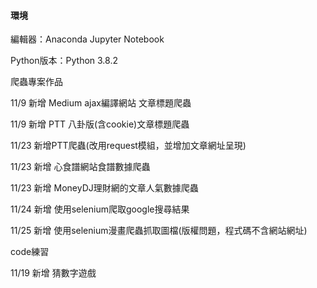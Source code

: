#### 環境

編輯器：Anaconda Jupyter Notebook

Python版本：Python 3.8.2


爬蟲專案作品


11/9 新增 Medium ajax編譯網站 文章標題爬蟲


11/9 新增 PTT 八卦版(含cookie)文章標題爬蟲


11/23 新增PTT爬蟲(改用request模組，並增加文章網址呈現)


11/23 新增 心食譜網站食譜數據爬蟲


11/23 新增 MoneyDJ理財網的文章人氣數據爬蟲


11/24 新增 使用selenium爬取google搜尋結果


11/25 新增 使用selenium漫畫爬蟲抓取圖檔(版權問題，程式碼不含網站網址)

code練習


11/19 新增 猜數字遊戲
